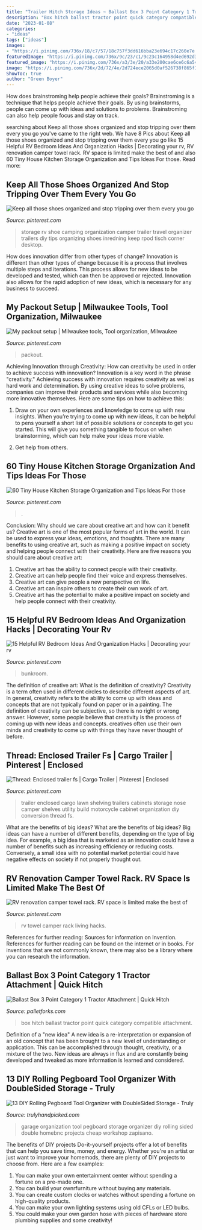 ```yaml
---
title: "Trailer Hitch Storage Ideas ~ Ballast Box 3 Point Category 1 Tractor Attachment"
description: "Box hitch ballast tractor point quick category compatible attachment"
date: "2023-01-08"
categories:
- "ideas"
tags: ["ideas"]
images:
- "https://i.pinimg.com/736x/18/c7/57/18c757f3dd616bba23e694c17c260e7e.jpg"
featuredImage: "https://i.pinimg.com/736x/9c/23/c1/9c23c164958d4ed692d3d7b566d493b4.jpg"
featured_image: "https://i.pinimg.com/736x/a3/3e/20/a33e200cae6ce6c6a544ec87cba0f775--lawn-trailer-camper-trailer.jpg"
image: "https://i.pinimg.com/736x/2d/72/4e/2d724ece2065d0af526738f865f1828b.jpg"
ShowToc: true
author: "Green Boyer"
---
```



How does brainstroming help people achieve their goals?
Brainstroming is a technique that helps people achieve their goals. By using brainstorms, people can come up with ideas and solutions to problems. Brainstroming can also help people focus and stay on track.

	

		
searching about Keep all those shoes organized and stop tripping over them every you go you've came to the right web. We have 8 Pics about Keep all those shoes organized and stop tripping over them every you go like 15 Helpful RV Bedroom Ideas And Organization Hacks | Decorating your rv, RV renovation camper towel rack. RV space is limited make the best of and also 60 Tiny House Kitchen Storage Organization and Tips Ideas For those. Read more:
		
    
## Keep All Those Shoes Organized And Stop Tripping Over Them Every You Go

<img loading=lazy src="https://i.pinimg.com/736x/56/f5/16/56f51641088299c01586dfcbe5595fc9.jpg" onerror="this.onerror=null;this.src='https://tse3.mm.bing.net/th?id=OIP.CkoU-2IM_unMqwvgdelS3AHaL_&amp;pid=15.1';" alt="Keep all those shoes organized and stop tripping over them every you go">

_Source: pinterest.com_

>storage rv shoe camping organization camper trailer travel organizer trailers diy tips organizing shoes inredning keep rpod tisch corner desktop. 

	

How does innovation differ from other types of change?
Innovation is different than other types of change because it is a process that involves multiple steps and iterations. This process allows for new ideas to be developed and tested, which can then be approved or rejected. Innovation also allows for the rapid adoption of new ideas, which is necessary for any business to succeed.

    
## My Packout Setup | Milwaukee Tools, Tool Organization, Milwaukee

<img loading=lazy src="https://i.pinimg.com/736x/3e/90/9e/3e909e10575512d422acd7fbaf9da5bf.jpg" onerror="this.onerror=null;this.src='https://tse4.mm.bing.net/th?id=OIP.UyNwUNJvGeOV2vDE1-PRoQHaJ3&amp;pid=15.1';" alt="My packout setup | Milwaukee tools, Tool organization, Milwaukee">

_Source: pinterest.com_

>packout. 

	

Achieving Innovation through Creativity: How can creativity be used in order to achieve success with innovation?
Innovation is a key word in the phrase "creativity." Achieving success with innovation requires creativity as well as hard work and determination. By using creative ideas to solve problems, companies can improve their products and services while also becoming more innovative themselves. Here are some tips on how to achieve this: 
1. Draw on your own experiences and knowledge to come up with new insights. When you’re trying to come up with new ideas, it can be helpful to pens yourself a short list of possible solutions or concepts to get you started. This will give you something tangible to focus on when brainstorming, which can help make your ideas more viable. 

2. Get help from others.

    
## 60 Tiny House Kitchen Storage Organization And Tips Ideas For Those

<img loading=lazy src="https://i.pinimg.com/736x/9c/23/c1/9c23c164958d4ed692d3d7b566d493b4.jpg" onerror="this.onerror=null;this.src='https://tse2.mm.bing.net/th?id=OIP.HfJ0sGuu91iQJ-PSnEkeOQHaLG&amp;pid=15.1';" alt="60 Tiny House Kitchen Storage Organization and Tips Ideas For those">

_Source: pinterest.com_

>. 

	

Conclusion: Why should we care about creative art and how can it benefit us?
Creative art is one of the most popular forms of art in the world. It can be used to express your ideas, emotions, and thoughts. There are many benefits to using creative art, such as making a positive impact on society and helping people connect with their creativity. Here are five reasons you should care about creative art: 
1) Creative art has the ability to connect people with their creativity.
2) Creative art can help people find their voice and express themselves.
3) Creative art can give people a new perspective on life.
4) Creative art can inspire others to create their own work of art.
5) Creative art has the potential to make a positive impact on society and help people connect with their creativity.

    
## 15 Helpful RV Bedroom Ideas And Organization Hacks | Decorating Your Rv

<img loading=lazy src="https://i.pinimg.com/736x/2d/72/4e/2d724ece2065d0af526738f865f1828b.jpg" onerror="this.onerror=null;this.src='https://tse1.mm.bing.net/th?id=OIP.dSWTUhMQQ6lsYpC8qWmMhAHaJ4&amp;pid=15.1';" alt="15 Helpful RV Bedroom Ideas And Organization Hacks | Decorating your rv">

_Source: pinterest.com_

>bunkroom. 

	

The definition of creative art: What is the definition of creativity?
Creativity is a term often used in different circles to describe different aspects of art. In general, creativity refers to the ability to come up with ideas and concepts that are not typically found on paper or in a painting. The definition of creativity can be subjective, so there is no right or wrong answer. However, some people believe that creativity is the process of coming up with new ideas and concepts. creatives often use their own minds and creativity to come up with things they have never thought of before.

    
## Thread: Enclosed Trailer Fs | Cargo Trailer | Pinterest | Enclosed

<img loading=lazy src="https://i.pinimg.com/736x/a3/3e/20/a33e200cae6ce6c6a544ec87cba0f775--lawn-trailer-camper-trailer.jpg" onerror="this.onerror=null;this.src='https://tse3.mm.bing.net/th?id=OIP.TlYqKpFfL67IAoOEMwt2uQHaFh&amp;pid=15.1';" alt="Thread: Enclosed trailer fs | Cargo Trailer | Pinterest | Enclosed">

_Source: pinterest.com_

>trailer enclosed cargo lawn shelving trailers cabinets storage nose camper shelves utility build motorcycle cabinet organization diy conversion thread fs. 

	

What are the benefits of big ideas?
What are the benefits of big ideas? Big ideas can have a number of different benefits, depending on the type of big idea. For example, a big idea that is marketed as an innovation could have a number of benefits such as increasing efficiency or reducing costs. Conversely, a small idea with no potential market potential could have negative effects on society if not properly thought out.

    
## RV Renovation Camper Towel Rack. RV Space Is Limited Make The Best Of

<img loading=lazy src="https://i.pinimg.com/736x/18/c7/57/18c757f3dd616bba23e694c17c260e7e.jpg" onerror="this.onerror=null;this.src='https://tse2.mm.bing.net/th?id=OIP.DOAqiMRQ5mH4ypXi7w183wAAAA&amp;pid=15.1';" alt="RV renovation camper towel rack. RV space is limited make the best of">

_Source: pinterest.com_

>rv towel camper rack living hacks. 

	

References for further reading: Sources for information on Invention.
References for further reading can be found on the internet or in books. For inventions that are not commonly known, there may also be a library where you can research the information.

    
## Ballast Box 3 Point Category 1 Tractor Attachment | Quick Hitch

<img loading=lazy src="https://www.palletforks.com/dw/image/v2/BDBZ_PRD/on/demandware.static/-/Sites-masterCatalog_Titan/default/dwf6116e4e/images/hi-res/Attachments/191512_05.jpg?sw=800&amp;sh=800" onerror="this.onerror=null;this.src='https://tse1.mm.bing.net/th?id=OIP.FodMqHHGv8KpX-kDHRs2bwHaHa&amp;pid=15.1';" alt="Ballast Box 3 Point Category 1 Tractor Attachment | Quick Hitch">

_Source: palletforks.com_

>box hitch ballast tractor point quick category compatible attachment. 

	

Definition of a "new idea"
A new idea is a re-interpretation or expansion of an old concept that has been brought to a new level of understanding or application. This can be accomplished through thought, creativity, or a mixture of the two. New ideas are always in flux and are constantly being developed and tweaked as more information is learned and considered.

    
## 13 DIY Rolling Pegboard Tool Organizer With DoubleSided Storage - Truly

<img loading=lazy src="https://trulyhandpicked.com/wp-content/uploads/2018/12/diy-rolling-pegboard-tool-organizer-with-doublesided-storage-154601247684gnk.jpg" onerror="this.onerror=null;this.src='https://tse3.mm.bing.net/th?id=OIP.ZgwzMtCMRTwoIM4AOVS0uQHaP1&amp;pid=15.1';" alt="13 DIY Rolling Pegboard Tool Organizer with DoubleSided Storage - Truly">

_Source: trulyhandpicked.com_

>garage organization tool pegboard storage organizer diy rolling sided double homebnc projects cheap workshop zapisano. 

	

The benefits of DIY projects
Do-it-yourself projects offer a lot of benefits that can help you save time, money, and energy. Whether you're an artist or just want to improve your homemods, there are plenty of DIY projects to choose from. Here are a few examples: 
1. You can make your own entertainment center without spending a fortune on a pre-made one. 
2. You can build your ownrfurniture without buying any materials. 
3. You can create custom clocks or watches without spending a fortune on high-quality products. 
4. You can make your own lighting systems using old CFLs or LED bulbs. 
5. You could make your own garden hose with pieces of hardware store plumbing supplies and some creativity!


